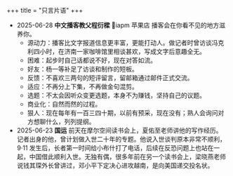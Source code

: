 +++
title = "只言片语"
+++

- 2025-06-28 **中文播客教父程衍樑** 📍iapm 苹果店 播客会在你看不见的地方滋养你。
  - 源动力：播客比文字报道信息更丰富，更能打动人。做记者时曾访谈冯克利四小时，在济南一家咖啡馆里相谈甚欢，写成文字后意趣全无。
  - 困难：起步时自己话都说不好，现在对答如流。
  - 好友：杨一等补足了访谈和制作的短板。
  - 反馈：不喜欢三两句的短评留言，留邮箱通过邮件正式交流。
  - 适应：不再分上下集，不再做金句混剪。
  - 选题：不太会因听众变更选题，本身不为赚钱，坚持自己的议题。
  - 商业化：自然而然的过程。
  - 狠人：现在每年有一百三四十期，以前有预采，现在没有；熟人会询问对方想聊什么，列列提纲。
- 2025-06-23 **国运** 前天在摩尔空间读书会上，夏佑至老师讲他的写作经历。记者出身的他，曾计划做入世二十年的专题。他说入世谈判原本非常不顺利，9·11 发生后，长者第一时间给小布什打了电话，后续在反恐问题上也站在一起，中国借此顺利入世。无独有偶，很多年前在另一个读书会上，梁晓燕老师说钱其琛外长曾讲过，邓小平下定决心进攻越南，是向美国递交投名状。
